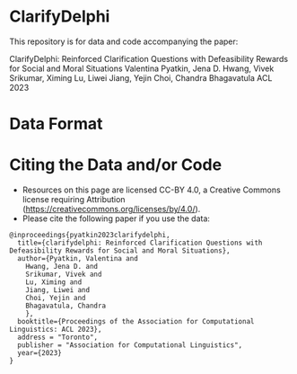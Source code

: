# ClarifyDelphi
This repository is for data and code accompanying the paper:

ClarifyDelphi: Reinforced Clarification Questions with Defeasibility Rewards for Social and Moral Situations
Valentina Pyatkin, Jena D. Hwang, Vivek Srikumar, Ximing Lu, Liwei Jiang, Yejin Choi, Chandra Bhagavatula
ACL 2023

# Data Format

# Citing the Data and/or Code
- Resources on this page are licensed CC-BY 4.0, a Creative Commons license requiring Attribution (https://creativecommons.org/licenses/by/4.0/).
- Please cite the following paper if you use the data: 
```
@inproceedings{pyatkin2023clarifydelphi,
  title={clarifydelphi: Reinforced Clarification Questions with Defeasibility Rewards for Social and Moral Situations},
  author={Pyatkin, Valentina and 
    Hwang, Jena D. and
    Srikumar, Vivek and
    Lu, Ximing and
    Jiang, Liwei and
    Choi, Yejin and
    Bhagavatula, Chandra
    },
  booktitle={Proceedings of the Association for Computational Linguistics: ACL 2023},
  address = "Toronto",
  publisher = "Association for Computational Linguistics",
  year={2023}
}
```
